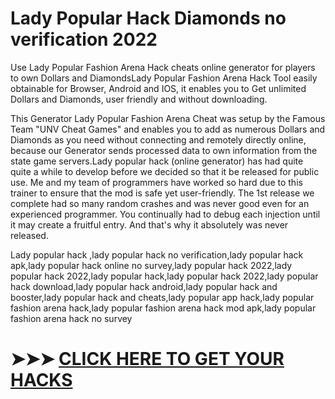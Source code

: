 # Lady Popular Hack Diamonds no verification 2022


Use Lady Popular Fashion Arena Hack cheats online generator for players to own Dollars and DiamondsLady Popular Fashion Arena Hack Tool easily obtainable for Browser, Android and IOS, it enables you to Get unlimited Dollars and Diamonds, user friendly and without downloading.

This Generator Lady Popular Fashion Arena Cheat was setup by the Famous Team "UNV Cheat Games" and enables you to add as numerous Dollars and Diamonds as you need without connecting and remotely directly online, because our Generator sends processed data to own information from the state game servers.Lady popular hack (online generator) has had quite quite a while to develop before we decided so that it be released for public use. Me and my team of programmers have worked so hard due to this trainer to ensure that the mod is safe yet user-friendly. The 1st release we complete had so many random crashes and was never good even for an experienced programmer. You continually had to debug each injection until it may create a fruitful entry. And that's why it absolutely was never released. 

Lady popular hack ,lady popular hack no verification,lady popular hack apk,lady popular hack online no survey,lady popular hack 2022,lady popular hack 2022,lady popular hack,lady popular hack 2022,lady popular hack download,lady popular hack android,lady popular hack and booster,lady popular hack and cheats,lady popular app hack,lady popular fashion arena hack,lady popular fashion arena hack mod apk,lady popular fashion arena hack no survey

# ➤➤➤ <a href="https://gamecheats.win/ladypopular/">CLICK HERE TO GET YOUR HACKS  </a> 
